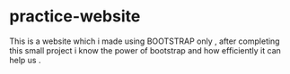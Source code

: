 # practice-website
This is a website which i made using BOOTSTRAP only , after completing this small project i know the power of bootstrap and how efficiently it can help us .
